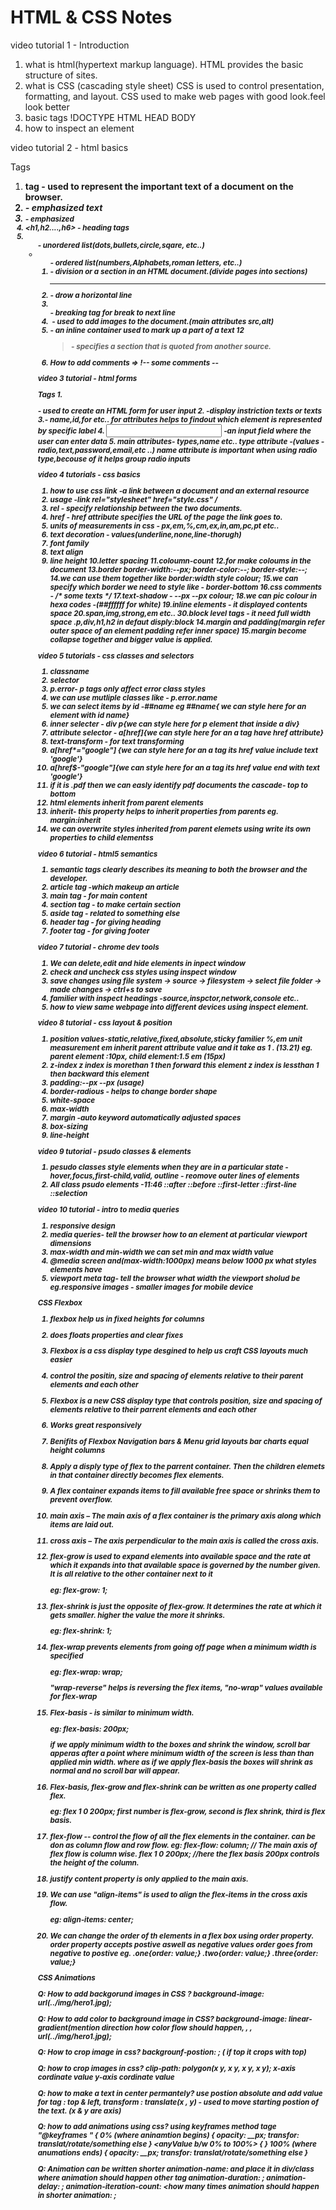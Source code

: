 # HTML & CSS Notes

video tutorial 1 - Introduction

1. what is html(hypertext markup language). 
   HTML provides the basic structure of sites.
2. what is CSS (cascading style sheet)
   CSS is used to control presentation, formatting, and layout.
   CSS used to make web pages with good look.feel look better
3. basic tags
   !DOCTYPE
   HTML
   HEAD
   BODY
4. how to inspect an element

video tutorial 2 - html basics

Tags
1. <strong> tag - used to represent the important text of a document on the browser.
2. <em> - emphasized text
3. <small> - emphasized
4. <h1,h2....,h6> - heading tags
5. <ul> - unordered list(dots,bullets,circle,sqare, etc..)
6. <ol> - ordered list(numbers,Alphabets,roman letters, etc..)
7. <div> - division or a section in an HTML document.(divide pages into sections)
8. <hr> - drow a horizontal line
9. <br> - breaking tag for break to next line
10. <img> - used to add images to the document.(main attributes src,alt)
11. <span> - an inline container used to mark up a part of a text
12  <blockquote> - specifies a section that is quoted from another source.
14. How to add comments => !-- some comments --


video 3 tutorial - html forms

Tags
1.<form> - used to create an HTML form for user input
2.<label> -display instriction texts or texts
3.<attributes>- name,id,for etc..
   for attributes helps to findout which element is represented by specific label
4. <input> -an input field where the user can enter data
5. main attributes- types,name etc..
   type attribute -(values - radio,text,password,email,etc ..)
   name attribute is important when using radio type,becouse of it helps group radio inputs

video 4 tutorials - css basics

1. how to use css
   link -a link between a document and an external resource
2. usage -link rel="stylesheet" href="style.css" /
3. rel - specify relationship between the two documents.
4. href - href attribute specifies the URL of the page the link goes to.
5. units of measurements in css - px,em,%,cm,ex,in,am,pc,pt etc..
6. text decoration - values(underline,none,line-thorugh)
7. font family
8. text align
9. line height
10.letter spacing
11.coloumn-count
12.for make coloums in the document
13.border
   border-width:--px;
   border-color:--;
   border-style:--;
14.we can use them together like border:width style colour;
15.we can specify which border we need to style like - border-bottom
16.css comments - /* some texts */
17.text-shadow - --px --px colour;
18.we can pic colour in hexa codes -(##ffffff for white)
19.inline elements - it displayed contents space
20.span,img,strong,em etc..
30.block level tags - it need full width space
  .p,div,h1,h2
  in defaut disply:block
14.margin and padding(margin refer outer space of an element padding refer inner space)
15.margin become collapse together and bigger value is applied.

video 5 tutorials - css classes and selectors

1.  classname
2.  selector
3.  p.error- p tags only affect error class styles
4.  we can use mutliple classes like - p.error.name
5.  we can select items by id -##name eg ##name{ we can style here for an element with id name}
6.  inner selecter - div p{we can style here for p element that inside a div}
7.  attribute selector - a[href]{we can style here for an a tag have href attribute}
8.  text-transform - for text transforming
9.  a[href*="google"] {we can style here for an a tag its href value include text 'google'}
10. a[href$-"google"]{we can style here for an a tag its href value end with text 'google'}
11. if it is .pdf then we can easly identify pdf documents
    the cascade- top to bottom
12. html elements inherit from parent elements
13. inherit- this property helps to inherit properties from parents
    eg. margin:inherit
14. we can overwrite styles inherited from parent elemets using write its own properties to child elementss

video 6 tutorial - html5 semantics

1. semantic tags clearly describes its meaning to both the browser and the developer.
2. article tag -which makeup an article
3. main tag - for main content
4. section tag - to make certain section
5. aside tag - related to something else
6. header tag - for giving heading
7. footer tag - for giving footer

video 7 tutorial - chrome dev tools

1. We can delete,edit and hide elements in inpect window
2. check and uncheck css styles using inspect window
3. save changes using file system -> source -> filesystem -> select file folder -> made changes -> ctrl+s to save
4. familier with inspect headings -source,inspctor,network,console etc..
5. how to view same webpage into different devices using inspect element.

video 8 tutorial - css layout & position

1. position
   values-static,relative,fixed,absolute,sticky
   familier %,em unit measurement
   em inherit parent attribute value and it take as 1 . (13.21)
   eg. parent element :10px, child element:1.5 em (15px)
2. z-index
   z index is morethan 1 then forward this element
   z index is lessthan 1 then backward this element
3. padding:--px --px (usage)
4. border-radious - helps to change border shape
5. white-space
6. max-width
7. margin -auto keyword automatically adjusted spaces
8. box-sizing
9. line-height

video 9 tutorial - psudo classes & elements

1. pesudo classes
   style elements when they are in a particular state -hover,focus,first-child,valid,
   outline - reomove outer lines of elements
2. All class psudo elements -11:46
   ::after
   ::before
   ::first-letter
   ::first-line
   ::selection

video 10 tutorial - intro to media queries

1. responsive design
2. media queries- tell the browser how to an element at particular viewport dimensions
3. max-width and min-width we can set min and max width value
4. @media screen and(max-width:1000px) means below 1000 px what styles elements have
5. viewport meta tag- tell the browser what width the viewport sholud be
	eg.responsive images - smaller images for mobile device


CSS Flexbox


1. flexbox help us in fixed heights for columns 
2. does floats properties and clear fixes 
3. Flexbox is a css display type desgined to help us craft CSS layouts much easier 
4. control the positin, size and spacing of elements relative to their parent elements and each other 
5. Flexbox is a new CSS display type that controls position, size and spacing of elements relative to their parrent elements and each other
6. Works great responsively
7. Benifits of Flexbox
    Navigation bars & Menu 
    grid layouts 
    bar charts 
    equal height columns
8. Apply a disply type of flex to the parrent container. Then the children elemets in that container directly becomes flex elements.
9. A flex container expands items to fill available free space or shrinks them to prevent overflow.
10. main axis – The main axis of a flex container is the primary axis along which items are laid out.
11. cross axis – The axis perpendicular to the main axis is called the cross axis.
12. flex-grow is used to expand elements into available space and the rate at which it expands into that available space is governed by the number given. 
   	It is all relative to the other container next to it

   	eg: flex-grow: 1;

13. flex-shrink is just the opposite of flex-grow. It determines the rate at which it gets smaller. 
       higher the value the  more it shrinks.
   
       eg: flex-shrink: 1;

14. flex-wrap prevents elements from going off page when a minimum width is specified

    eg: flex-wrap: wrap;

    "wrap-reverse" helps is reversing the flex items, "no-wrap" values available for flex-wrap

15. Flex-basis - is similar to minimum width. 

    eg: flex-basis: 200px;

    if we apply minimum width to the boxes and shrink the window, scroll bar apperas after a point where minimum width of the screen is less than than applied min width.
    where as if we apply flex-basis the boxes will shrink as normal and no scroll bar will appear.

16. Flex-basis, flex-grow and flex-shrink can be written as one property called flex.
    
    eg: flex 1 0 200px; first number is flex-grow, second is flex shrink, third is flex basis.

17. flex-flow -- control the flow of all the flex elements in the container. can be don as column flow and row flow.
    eg: flex-flow: column;      // The main axis of flex flow is column wise.
        flex 1 0 200px; 	//here the flex basis 200px controls the height of the column.

18. justify content property is only applied to the main axis.
                                      
19. We can use "align-items" is used to align the flex-items in the cross axis flow.

    eg: align-items: center;

20. We can change the order of th elements in a flex box using order property.
    order property accepts postive aswell as negative values
    order goes from negative to postive
    eg.  .one{order: value;} 
	 .two{order: value;}
	 .three{order: value;}


CSS Animations

Q: How to add backgorund images in CSS ?
   background-image: url(../img/hero1.jpg);

Q: How to add color to background image in CSS?
   background-image: linear-gradient(mention direction how color flow should happen,
     <color>,
     <color>,
      url(../img/hero1.jpg);

Q: How to crop image in css?
   backgrounf-postion: <value>; ( if top it crops with top)

Q: how to crop images in css?
   clip-path: polygon(x y, x y, x y, x y);
   x-axis cordinate value 
   y-axis cordinate value

Q: how to make a text in center permantely? 
   use postion absolute and add value for tag : top & left,
   transform : translate(x , y) - used to move starting postion of the text. (x & y are axis) 

Q: how to add animations using css?
   using keyframes method 
   tage "@keyframes <name>" {
   0% (where aninamtion begins) {
   opacity: __px;
   transfor: translat/rotate/something else
   }
   <anyValue b/w 0% to 100%> {
   }
   100% (where anumations ends) {
    opacity: __px;
   transfor: translat/rotate/something else
   } 

Q: Animation can be written shorter
	animation-name:<name> and place it in div/class where animation should happen
	other tag 
	animation-duration: <sec>;
	animation-delay: <deelay sec>;
	animation-iteration-count: <how many times animation should happen
	in shorter 
	animation: <name> <duration> <function>;

